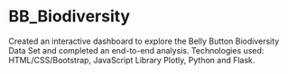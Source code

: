 # BB_Biodiversity
Created an interactive dashboard to explore the Belly Button Biodiversity Data Set and completed an end-to-end analysis. Technologies used: HTML/CSS/Bootstrap, JavaScript Library Plotly, Python and Flask.

